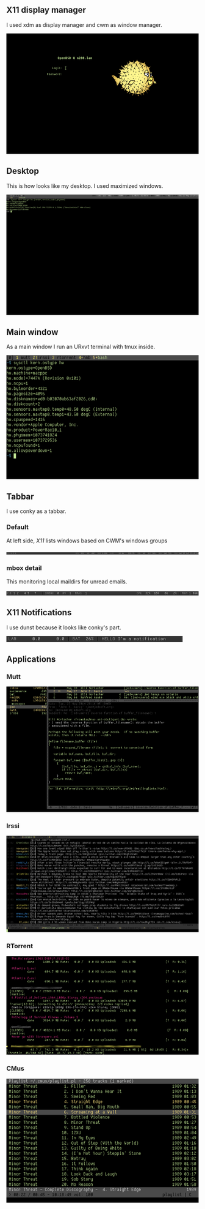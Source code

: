 ## X11 display manager

I used xdm as display manager and cwm as window manager.

![xdm](screenshots/xdm.png)

## Desktop

This is how looks like my desktop. I used maximized windows.

![My desktop](screenshots/desktop.png)

## Main window

As a main window I run an URxvt terminal with tmux inside.

![urxvt + tmux](screenshots/urxvt+tmux.png)

## Tabbar

I use conky as a tabbar.

### Default

At left side, *X11* lists windows based on CWM's windows groups

![Default conky](screenshots/conky.png)

### mbox detail

This monitoring local maildirs for unread emails.

![conky + mbox script](screenshots/conky+mbox.png)

## X11 Notifications

I use dunst because it looks like conky's part.

![Notifications](screenshots/dunst.png)

## Applications

### Mutt

![mutt](screenshots/mutt.png)

### Irssi

![irssi](screenshots/irssi.png)

### RTorrent

![rtorrent](screenshots/rtorrent.png)

### CMus 

![cmus](screenshots/cmus.png)
